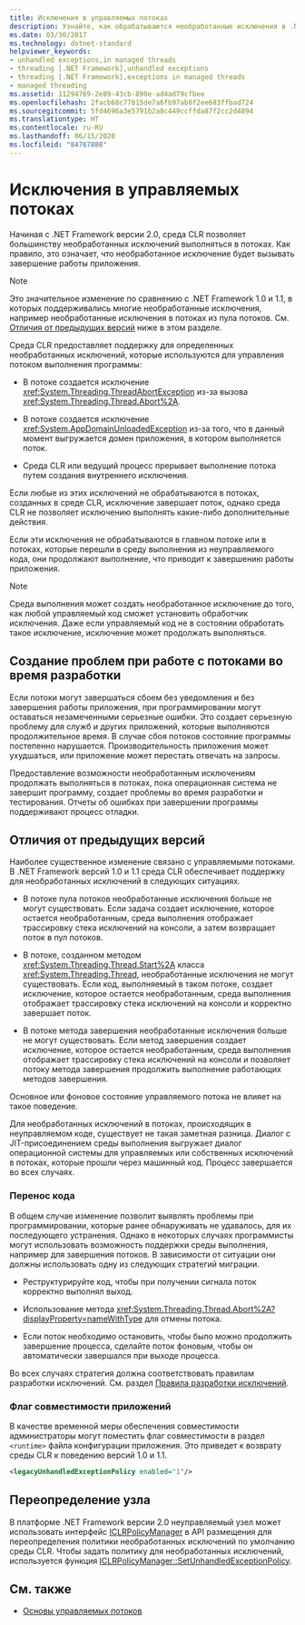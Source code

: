 ```yaml
---
title: Исключения в управляемых потоках
description: Узнайте, как обрабатываются необработанные исключения в .NET. В .NET версии 2.0 большинство необработанных исключений потоков приводит к завершению работы приложения.
ms.date: 03/30/2017
ms.technology: dotnet-standard
helpviewer_keywords:
- unhandled exceptions,in managed threads
- threading [.NET Framework],unhandled exceptions
- threading [.NET Framework],exceptions in managed threads
- managed threading
ms.assetid: 11294769-2e89-43cb-890e-ad4ad79cfbee
ms.openlocfilehash: 2facb68c77815de7a6fb97ab8f2ee683ffbad724
ms.sourcegitcommit: 5fd4696a3e5791b2a8c449ccffda87f2cc2d4894
ms.translationtype: HT
ms.contentlocale: ru-RU
ms.lasthandoff: 06/15/2020
ms.locfileid: "84767888"
---
```

# <a name="exceptions-in-managed-threads"></a>Исключения в управляемых потоках
Начиная с .NET Framework версии 2.0, среда CLR позволяет большинству необработанных исключений выполняться в потоках. Как правило, это означает, что необработанное исключение будет вызывать завершение работы приложения.  
  
> [!NOTE]
> Это значительное изменение по сравнению с .NET Framework 1.0 и 1.1, в которых поддерживались многие необработанные исключения, например необработанные исключения в потоках из пула потоков. См. [Отличия от предыдущих версий](#ChangeFromPreviousVersions) ниже в этом разделе.  
  
 Среда CLR предоставляет поддержку для определенных необработанных исключений, которые используются для управления потоком выполнения программы:  
  
- В потоке создается исключение <xref:System.Threading.ThreadAbortException> из-за вызова <xref:System.Threading.Thread.Abort%2A>.  
  
- В потоке создается исключение <xref:System.AppDomainUnloadedException> из-за того, что в данный момент выгружается домен приложения, в котором выполняется поток.  
  
- Среда CLR или ведущий процесс прерывает выполнение потока путем создания внутреннего исключения.  
  
 Если любые из этих исключений не обрабатываются в потоках, созданных в среде CLR, исключение завершает поток, однако среда CLR не позволяет исключению выполнять какие-либо дополнительные действия.  
  
 Если эти исключения не обрабатываются в главном потоке или в потоках, которые перешли в среду выполнения из неуправляемого кода, они продолжают выполнение, что приводит к завершению работы приложения.  
  
> [!NOTE]
> Среда выполнения может создать необработанное исключение до того, как любой управляемый код сможет установить обработчик исключения. Даже если управляемый код не в состоянии обработать такое исключение, исключение может продолжать выполняться.  
  
## <a name="exposing-threading-problems-during-development"></a>Создание проблем при работе с потоками во время разработки  
 Если потоки могут завершаться сбоем без уведомления и без завершения работы приложения, при программировании могут оставаться незамеченными серьезные ошибки. Это создает серьезную проблему для служб и других приложений, которые выполняются продолжительное время. В случае сбоя потоков состояние программы постепенно нарушается. Производительность приложения может ухудшаться, или приложение может перестать отвечать на запросы.  
  
 Предоставление возможности необработанным исключениям продолжать выполняться в потоках, пока операционная система не завершит программу, создает проблемы во время разработки и тестирования. Отчеты об ошибках при завершении программы поддерживают процесс отладки.  
  
<a name="ChangeFromPreviousVersions"></a>
## <a name="change-from-previous-versions"></a>Отличия от предыдущих версий  
 Наиболее существенное изменение связано с управляемыми потоками. В .NET Framework версий 1.0 и 1.1 среда CLR обеспечивает поддержку для необработанных исключений в следующих ситуациях.  
  
- В потоке пула потоков необработанные исключения больше не могут существовать. Если задача создает исключение, которое остается необработанным, среда выполнения отображает трассировку стека исключений на консоли, а затем возвращает поток в пул потоков.  
  
- В потоке, созданном методом <xref:System.Threading.Thread.Start%2A> класса <xref:System.Threading.Thread>, необработанные исключения не могут существовать. Если код, выполняемый в таком потоке, создает исключение, которое остается необработанным, среда выполнения отображает трассировку стека исключений на консоли и корректно завершает поток.  
  
- В потоке метода завершения необработанные исключения больше не могут существовать. Если метод завершения создает исключение, которое остается необработанным, среда выполнения отображает трассировку стека исключений на консоли и позволяет потоку метода завершения продолжить выполнение работающих методов завершения.  
  
 Основное или фоновое состояние управляемого потока не влияет на такое поведение.  
  
 Для необработанных исключений в потоках, происходящих в неуправляемом коде, существует не такая заметная разница. Диалог с JIT-присоединением среды выполнения выгружает диалог операционной системы для управляемых или собственных исключений в потоках, которые прошли через машинный код. Процесс завершается во всех случаях.  
  
### <a name="migrating-code"></a>Перенос кода  
 В общем случае изменение позволит выявлять проблемы при программировании, которые ранее обнаруживать не удавалось, для их последующего устранения. Однако в некоторых случаях программисты могут использовать возможность поддержки среды выполнения, например для завершения потоков. В зависимости от ситуации они должны использовать одну из следующих стратегий миграции.  
  
- Реструктурируйте код, чтобы при получении сигнала поток корректно выполнял выход.  
  
- Использование метода <xref:System.Threading.Thread.Abort%2A?displayProperty=nameWithType> для отмены потока.  
  
- Если поток необходимо остановить, чтобы было можно продолжить завершение процесса, сделайте поток фоновым, чтобы он автоматически завершался при выходе процесса.  
  
 Во всех случаях стратегия должна соответствовать правилам разработки исключений. См. раздел [Правила разработки исключений](../design-guidelines/exceptions.md).  
  
### <a name="application-compatibility-flag"></a>Флаг совместимости приложений  
 В качестве временной меры обеспечения совместимости администраторы могут поместить флаг совместимости в раздел `<runtime>` файла конфигурации приложения. Это приведет к возврату среды CLR к поведению версий 1.0 и 1.1.  
  
```xml  
<legacyUnhandledExceptionPolicy enabled="1"/>  
```  
  
## <a name="host-override"></a>Переопределение узла  
 В платформе .NET Framework версии 2.0 неуправляемый узел может использовать интерфейс [ICLRPolicyManager](../../framework/unmanaged-api/hosting/iclrpolicymanager-interface.md) в API размещения для переопределения политики необработанных исключений по умолчанию среды CLR. Чтобы задать политику для необработанных исключений, используется функция [ICLRPolicyManager::SetUnhandledExceptionPolicy](../../framework/unmanaged-api/hosting/iclrpolicymanager-setunhandledexceptionpolicy-method.md).  
  
## <a name="see-also"></a>См. также

- [Основы управляемых потоков](managed-threading-basics.md)
